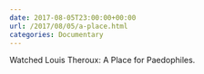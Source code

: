 ```yaml
---
date: 2017-08-05T23:00:00+00:00
url: /2017/08/05/a-place.html
categories: Documentary
---
```

Watched Louis Theroux: A Place for Paedophiles.




